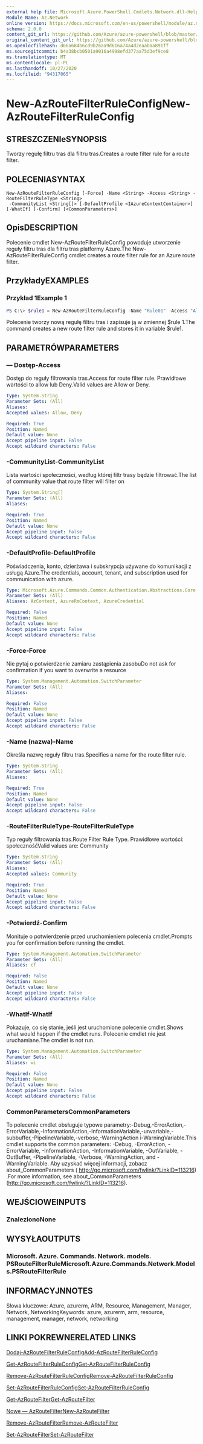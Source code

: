 ```yaml
---
external help file: Microsoft.Azure.PowerShell.Cmdlets.Network.dll-Help.xml
Module Name: Az.Network
online version: https://docs.microsoft.com/en-us/powershell/module/az.network/new-azroutefilterruleconfig
schema: 2.0.0
content_git_url: https://github.com/Azure/azure-powershell/blob/master/src/Network/Network/help/New-AzRouteFilterRuleConfig.md
original_content_git_url: https://github.com/Azure/azure-powershell/blob/master/src/Network/Network/help/New-AzRouteFilterRuleConfig.md
ms.openlocfilehash: d66a684b6cd9b26aa9d616a74a4d2eaabaa891ff
ms.sourcegitcommit: b4a38bcb0501a9016a4998efd377aa75d3ef9ce8
ms.translationtype: MT
ms.contentlocale: pl-PL
ms.lasthandoff: 10/27/2020
ms.locfileid: "94317065"
---
```

# <span data-ttu-id="fcf8e-101">New-AzRouteFilterRuleConfig</span><span class="sxs-lookup"><span data-stu-id="fcf8e-101">New-AzRouteFilterRuleConfig</span></span>

## <span data-ttu-id="fcf8e-102">STRESZCZENIe</span><span class="sxs-lookup"><span data-stu-id="fcf8e-102">SYNOPSIS</span></span>
<span data-ttu-id="fcf8e-103">Tworzy regułę filtru tras dla filtru tras.</span><span class="sxs-lookup"><span data-stu-id="fcf8e-103">Creates a route filter rule for a route filter.</span></span>

## <span data-ttu-id="fcf8e-104">POLECENIA</span><span class="sxs-lookup"><span data-stu-id="fcf8e-104">SYNTAX</span></span>

```
New-AzRouteFilterRuleConfig [-Force] -Name <String> -Access <String> -RouteFilterRuleType <String>
 -CommunityList <String[]> [-DefaultProfile <IAzureContextContainer>] [-WhatIf] [-Confirm] [<CommonParameters>]
```

## <span data-ttu-id="fcf8e-105">Opis</span><span class="sxs-lookup"><span data-stu-id="fcf8e-105">DESCRIPTION</span></span>
<span data-ttu-id="fcf8e-106">Polecenie cmdlet New-AzRouteFilterRuleConfig powoduje utworzenie reguły filtru tras dla filtru tras platformy Azure.</span><span class="sxs-lookup"><span data-stu-id="fcf8e-106">The New-AzRouteFilterRuleConfig cmdlet creates a route filter rule for an Azure route filter.</span></span>

## <span data-ttu-id="fcf8e-107">Przykłady</span><span class="sxs-lookup"><span data-stu-id="fcf8e-107">EXAMPLES</span></span>

### <span data-ttu-id="fcf8e-108">Przykład 1</span><span class="sxs-lookup"><span data-stu-id="fcf8e-108">Example 1</span></span>
```powershell
PS C:\> $rule1 = New-AzRouteFilterRuleConfig -Name "Rule01" -Access "Allow" -RouteFilterRuleType "Community" -CommunityList "12076:5040"
```

<span data-ttu-id="fcf8e-109">Polecenie tworzy nową regułę filtru tras i zapisuje ją w zmiennej $rule 1.</span><span class="sxs-lookup"><span data-stu-id="fcf8e-109">The command creates a new route filter rule and stores it in variable $rule1.</span></span>

## <span data-ttu-id="fcf8e-110">PARAMETRÓW</span><span class="sxs-lookup"><span data-stu-id="fcf8e-110">PARAMETERS</span></span>

### <span data-ttu-id="fcf8e-111">— Dostęp</span><span class="sxs-lookup"><span data-stu-id="fcf8e-111">-Access</span></span>
<span data-ttu-id="fcf8e-112">Dostęp do reguły filtrowania tras.</span><span class="sxs-lookup"><span data-stu-id="fcf8e-112">Access for route filter rule.</span></span>
<span data-ttu-id="fcf8e-113">Prawidłowe wartości to allow lub Deny.</span><span class="sxs-lookup"><span data-stu-id="fcf8e-113">Valid values are Allow or Deny.</span></span>

```yaml
Type: System.String
Parameter Sets: (All)
Aliases:
Accepted values: Allow, Deny

Required: True
Position: Named
Default value: None
Accept pipeline input: False
Accept wildcard characters: False
```

### <span data-ttu-id="fcf8e-114">-CommunityList</span><span class="sxs-lookup"><span data-stu-id="fcf8e-114">-CommunityList</span></span>
<span data-ttu-id="fcf8e-115">Lista wartości społeczności, według której filtr trasy będzie filtrować.</span><span class="sxs-lookup"><span data-stu-id="fcf8e-115">The list of community value that route filter will filter on</span></span>

```yaml
Type: System.String[]
Parameter Sets: (All)
Aliases:

Required: True
Position: Named
Default value: None
Accept pipeline input: False
Accept wildcard characters: False
```

### <span data-ttu-id="fcf8e-116">-DefaultProfile</span><span class="sxs-lookup"><span data-stu-id="fcf8e-116">-DefaultProfile</span></span>
<span data-ttu-id="fcf8e-117">Poświadczenia, konto, dzierżawa i subskrypcja używane do komunikacji z usługą Azure.</span><span class="sxs-lookup"><span data-stu-id="fcf8e-117">The credentials, account, tenant, and subscription used for communication with azure.</span></span>

```yaml
Type: Microsoft.Azure.Commands.Common.Authentication.Abstractions.Core.IAzureContextContainer
Parameter Sets: (All)
Aliases: AzContext, AzureRmContext, AzureCredential

Required: False
Position: Named
Default value: None
Accept pipeline input: False
Accept wildcard characters: False
```

### <span data-ttu-id="fcf8e-118">-Force</span><span class="sxs-lookup"><span data-stu-id="fcf8e-118">-Force</span></span>
<span data-ttu-id="fcf8e-119">Nie pytaj o potwierdzenie zamiaru zastąpienia zasobu</span><span class="sxs-lookup"><span data-stu-id="fcf8e-119">Do not ask for confirmation if you want to overwrite a resource</span></span>

```yaml
Type: System.Management.Automation.SwitchParameter
Parameter Sets: (All)
Aliases:

Required: False
Position: Named
Default value: None
Accept pipeline input: False
Accept wildcard characters: False
```

### <span data-ttu-id="fcf8e-120">-Name (nazwa)</span><span class="sxs-lookup"><span data-stu-id="fcf8e-120">-Name</span></span>
<span data-ttu-id="fcf8e-121">Określa nazwę reguły filtru tras.</span><span class="sxs-lookup"><span data-stu-id="fcf8e-121">Specifies a name for the route filter rule.</span></span>

```yaml
Type: System.String
Parameter Sets: (All)
Aliases:

Required: True
Position: Named
Default value: None
Accept pipeline input: False
Accept wildcard characters: False
```

### <span data-ttu-id="fcf8e-122">-RouteFilterRuleType</span><span class="sxs-lookup"><span data-stu-id="fcf8e-122">-RouteFilterRuleType</span></span>
<span data-ttu-id="fcf8e-123">Typ reguły filtrowania tras.</span><span class="sxs-lookup"><span data-stu-id="fcf8e-123">Route Filter Rule Type.</span></span>
<span data-ttu-id="fcf8e-124">Prawidłowe wartości: społeczność</span><span class="sxs-lookup"><span data-stu-id="fcf8e-124">Valid values are: Community</span></span>

```yaml
Type: System.String
Parameter Sets: (All)
Aliases:
Accepted values: Community

Required: True
Position: Named
Default value: None
Accept pipeline input: False
Accept wildcard characters: False
```

### <span data-ttu-id="fcf8e-125">-Potwierdź</span><span class="sxs-lookup"><span data-stu-id="fcf8e-125">-Confirm</span></span>
<span data-ttu-id="fcf8e-126">Monituje o potwierdzenie przed uruchomieniem polecenia cmdlet.</span><span class="sxs-lookup"><span data-stu-id="fcf8e-126">Prompts you for confirmation before running the cmdlet.</span></span>

```yaml
Type: System.Management.Automation.SwitchParameter
Parameter Sets: (All)
Aliases: cf

Required: False
Position: Named
Default value: None
Accept pipeline input: False
Accept wildcard characters: False
```

### <span data-ttu-id="fcf8e-127">-WhatIf</span><span class="sxs-lookup"><span data-stu-id="fcf8e-127">-WhatIf</span></span>
<span data-ttu-id="fcf8e-128">Pokazuje, co się stanie, jeśli jest uruchomione polecenie cmdlet.</span><span class="sxs-lookup"><span data-stu-id="fcf8e-128">Shows what would happen if the cmdlet runs.</span></span> <span data-ttu-id="fcf8e-129">Polecenie cmdlet nie jest uruchamiane.</span><span class="sxs-lookup"><span data-stu-id="fcf8e-129">The cmdlet is not run.</span></span>

```yaml
Type: System.Management.Automation.SwitchParameter
Parameter Sets: (All)
Aliases: wi

Required: False
Position: Named
Default value: None
Accept pipeline input: False
Accept wildcard characters: False
```

### <span data-ttu-id="fcf8e-130">CommonParameters</span><span class="sxs-lookup"><span data-stu-id="fcf8e-130">CommonParameters</span></span>
<span data-ttu-id="fcf8e-131">To polecenie cmdlet obsługuje typowe parametry:-Debug,-ErrorAction,-ErrorVariable,-InformationAction,-InformationVariable,-unvariable,-subbuffer,-PipelineVariable,-verbose,-WarningAction i-WarningVariable.</span><span class="sxs-lookup"><span data-stu-id="fcf8e-131">This cmdlet supports the common parameters: -Debug, -ErrorAction, -ErrorVariable, -InformationAction, -InformationVariable, -OutVariable, -OutBuffer, -PipelineVariable, -Verbose, -WarningAction, and -WarningVariable.</span></span> <span data-ttu-id="fcf8e-132">Aby uzyskać więcej informacji, zobacz about_CommonParameters ( http://go.microsoft.com/fwlink/?LinkID=113216) .</span><span class="sxs-lookup"><span data-stu-id="fcf8e-132">For more information, see about_CommonParameters (http://go.microsoft.com/fwlink/?LinkID=113216).</span></span>

## <span data-ttu-id="fcf8e-133">WEJŚCIOWE</span><span class="sxs-lookup"><span data-stu-id="fcf8e-133">INPUTS</span></span>

### <span data-ttu-id="fcf8e-134">Znaleziono</span><span class="sxs-lookup"><span data-stu-id="fcf8e-134">None</span></span>

## <span data-ttu-id="fcf8e-135">WYSYŁA</span><span class="sxs-lookup"><span data-stu-id="fcf8e-135">OUTPUTS</span></span>

### <span data-ttu-id="fcf8e-136">Microsoft. Azure. Commands. Network. models. PSRouteFilterRule</span><span class="sxs-lookup"><span data-stu-id="fcf8e-136">Microsoft.Azure.Commands.Network.Models.PSRouteFilterRule</span></span>

## <span data-ttu-id="fcf8e-137">INFORMACYJN</span><span class="sxs-lookup"><span data-stu-id="fcf8e-137">NOTES</span></span>
<span data-ttu-id="fcf8e-138">Słowa kluczowe: Azure, azurerm, ARM, Resource, Management, Manager, Network, Networking</span><span class="sxs-lookup"><span data-stu-id="fcf8e-138">Keywords: azure, azurerm, arm, resource, management, manager, network, networking</span></span>

## <span data-ttu-id="fcf8e-139">LINKI POKREWNE</span><span class="sxs-lookup"><span data-stu-id="fcf8e-139">RELATED LINKS</span></span>

[<span data-ttu-id="fcf8e-140">Dodaj-AzRouteFilterRuleConfig</span><span class="sxs-lookup"><span data-stu-id="fcf8e-140">Add-AzRouteFilterRuleConfig</span></span>](./Add-AzRouteFilterRuleConfig.md)

[<span data-ttu-id="fcf8e-141">Get-AzRouteFilterRuleConfig</span><span class="sxs-lookup"><span data-stu-id="fcf8e-141">Get-AzRouteFilterRuleConfig</span></span>](./Get-AzRouteFilterRuleConfig.md)

[<span data-ttu-id="fcf8e-142">Remove-AzRouteFilterRuleConfig</span><span class="sxs-lookup"><span data-stu-id="fcf8e-142">Remove-AzRouteFilterRuleConfig</span></span>](./Remove-AzRouteFilterRuleConfig.md)

[<span data-ttu-id="fcf8e-143">Set-AzRouteFilterRuleConfig</span><span class="sxs-lookup"><span data-stu-id="fcf8e-143">Set-AzRouteFilterRuleConfig</span></span>](./Set-AzRouteFilterRuleConfig.md)

[<span data-ttu-id="fcf8e-144">Get-AzRouteFilter</span><span class="sxs-lookup"><span data-stu-id="fcf8e-144">Get-AzRouteFilter</span></span>](./Get-AzRouteFilter.md)

[<span data-ttu-id="fcf8e-145">Nowe — AzRouteFilter</span><span class="sxs-lookup"><span data-stu-id="fcf8e-145">New-AzRouteFilter</span></span>](./New-AzRouteFilter.md)

[<span data-ttu-id="fcf8e-146">Remove-AzRouteFilter</span><span class="sxs-lookup"><span data-stu-id="fcf8e-146">Remove-AzRouteFilter</span></span>](./Remove-AzRouteFilter.md)

[<span data-ttu-id="fcf8e-147">Set-AzRouteFilter</span><span class="sxs-lookup"><span data-stu-id="fcf8e-147">Set-AzRouteFilter</span></span>](./Set-AzRouteFilter.md)
